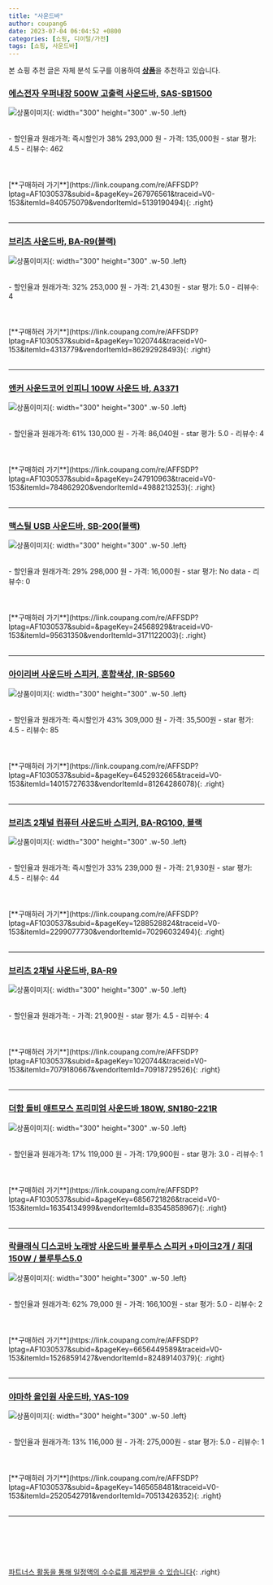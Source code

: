 ```yaml
---
title: "사운드바"
author: coupang6
date: 2023-07-04 06:04:52 +0800
categories: [쇼핑, 디이털/가전]
tags: [쇼핑, 사운드바]
---
```


본 쇼핑 추천 글은 자체 분석 도구를 이용하여 [**상품**](https://link.coupang.com/a/bao1ui)을 추천하고 있습니다.

### [에스전자 우퍼내장 500W 고출력 사운드바, SAS-SB1500](https://link.coupang.com/re/AFFSDP?lptag=AF1030537&subid=&pageKey=267976561&traceid=V0-153&itemId=840575079&vendorItemId=5139190494)

![상품이미지](https://thumbnail10.coupangcdn.com/thumbnails/remote/230x230ex/image/vendor_inventory/d067/8550c3c7b980c97e6af31b63c0a9980c9fa3fd178ff2d52ad00afff9aadd.jpg){: width="300" height="300" .w-50 .left}


<br>
- 할인율과 원래가격: 즉시할인가 38%  293,000   원
- 가격: 135,000원
- star 평가: 4.5
- 리뷰수: 462
<br>
<br>
<br>
<br>
[**구매하러 가기**](https://link.coupang.com/re/AFFSDP?lptag=AF1030537&subid=&pageKey=267976561&traceid=V0-153&itemId=840575079&vendorItemId=5139190494){: .right}
<br>
<br>

---

### [브리츠 사운드바, BA-R9(블랙)](https://link.coupang.com/re/AFFSDP?lptag=AF1030537&subid=&pageKey=1020744&traceid=V0-153&itemId=4313779&vendorItemId=86292928493)

![상품이미지](https://thumbnail8.coupangcdn.com/thumbnails/remote/230x230ex/image/vendor_inventory/a5a5/94ba9e5a5c58fa0e1dfe682db0771e2e2ad56c2e9f1bdd67b9579bd17c1b.jpg){: width="300" height="300" .w-50 .left}


<br>
- 할인율과 원래가격: 32%  253,000   원
- 가격: 21,430원
- star 평가: 5.0
- 리뷰수: 4
<br>
<br>
<br>
<br>
[**구매하러 가기**](https://link.coupang.com/re/AFFSDP?lptag=AF1030537&subid=&pageKey=1020744&traceid=V0-153&itemId=4313779&vendorItemId=86292928493){: .right}
<br>
<br>

---

### [앤커 사운드코어 인피니 100W 사운드 바, A3371](https://link.coupang.com/re/AFFSDP?lptag=AF1030537&subid=&pageKey=247910963&traceid=V0-153&itemId=784862920&vendorItemId=4988213253)

![상품이미지](https://thumbnail6.coupangcdn.com/thumbnails/remote/230x230ex/image/retail/images/8933698151827550-e356104d-f5d0-4f1b-9cc7-e05f76e6b913.jpg){: width="300" height="300" .w-50 .left}


<br>
- 할인율과 원래가격: 61%  130,000   원
- 가격: 86,040원
- star 평가: 5.0
- 리뷰수: 4
<br>
<br>
<br>
<br>
[**구매하러 가기**](https://link.coupang.com/re/AFFSDP?lptag=AF1030537&subid=&pageKey=247910963&traceid=V0-153&itemId=784862920&vendorItemId=4988213253){: .right}
<br>
<br>

---

### [맥스틸 USB 사운드바, SB-200(블랙)](https://link.coupang.com/re/AFFSDP?lptag=AF1030537&subid=&pageKey=24568929&traceid=V0-153&itemId=95631350&vendorItemId=3171122003)

![상품이미지](https://thumbnail10.coupangcdn.com/thumbnails/remote/230x230ex/image/retail/images/2445467989555356-4585d93f-8dc0-4152-84be-f24f2cf63470.jpg){: width="300" height="300" .w-50 .left}


<br>
- 할인율과 원래가격: 29%  298,000   원
- 가격: 16,000원
- star 평가: No data
- 리뷰수: 0
<br>
<br>
<br>
<br>
[**구매하러 가기**](https://link.coupang.com/re/AFFSDP?lptag=AF1030537&subid=&pageKey=24568929&traceid=V0-153&itemId=95631350&vendorItemId=3171122003){: .right}
<br>
<br>

---

### [아이리버 사운드바 스피커, 혼합색상, IR-SB560](https://link.coupang.com/re/AFFSDP?lptag=AF1030537&subid=&pageKey=6452932665&traceid=V0-153&itemId=14015727633&vendorItemId=81264286078)

![상품이미지](https://thumbnail10.coupangcdn.com/thumbnails/remote/230x230ex/image/rs_quotation_api/6joxqtf8/1a51b286f9534de2be43f7764a308d51.jpg){: width="300" height="300" .w-50 .left}


<br>
- 할인율과 원래가격: 즉시할인가 43%  309,000   원
- 가격: 35,500원
- star 평가: 4.5
- 리뷰수: 85
<br>
<br>
<br>
<br>
[**구매하러 가기**](https://link.coupang.com/re/AFFSDP?lptag=AF1030537&subid=&pageKey=6452932665&traceid=V0-153&itemId=14015727633&vendorItemId=81264286078){: .right}
<br>
<br>

---

### [브리츠 2채널 컴퓨터 사운드바 스피커, BA-RG100, 블랙](https://link.coupang.com/re/AFFSDP?lptag=AF1030537&subid=&pageKey=1288528824&traceid=V0-153&itemId=2299077730&vendorItemId=70296032494)

![상품이미지](https://thumbnail6.coupangcdn.com/thumbnails/remote/230x230ex/image/retail/images/2020/02/17/13/2/b595a32f-2901-422a-8fe7-462875867b10.jpg){: width="300" height="300" .w-50 .left}


<br>
- 할인율과 원래가격: 즉시할인가 33%  239,000   원
- 가격: 21,930원
- star 평가: 4.5
- 리뷰수: 44
<br>
<br>
<br>
<br>
[**구매하러 가기**](https://link.coupang.com/re/AFFSDP?lptag=AF1030537&subid=&pageKey=1288528824&traceid=V0-153&itemId=2299077730&vendorItemId=70296032494){: .right}
<br>
<br>

---

### [브리츠 2채널 사운드바, BA-R9](https://link.coupang.com/re/AFFSDP?lptag=AF1030537&subid=&pageKey=1020744&traceid=V0-153&itemId=7079180667&vendorItemId=70918729526)

![상품이미지](https://thumbnail10.coupangcdn.com/thumbnails/remote/230x230ex/image/retail/images/2362336191394608-d9c597a5-f62e-4e26-ae0e-33e6999bb452.jpg){: width="300" height="300" .w-50 .left}


<br>
- 할인율과 원래가격: 
- 가격: 21,900원
- star 평가: 4.5
- 리뷰수: 4
<br>
<br>
<br>
<br>
[**구매하러 가기**](https://link.coupang.com/re/AFFSDP?lptag=AF1030537&subid=&pageKey=1020744&traceid=V0-153&itemId=7079180667&vendorItemId=70918729526){: .right}
<br>
<br>

---

### [더함 돌비 애트모스 프리미엄 사운드바 180W, SN180-221R](https://link.coupang.com/re/AFFSDP?lptag=AF1030537&subid=&pageKey=6856721826&traceid=V0-153&itemId=16354134999&vendorItemId=83545858967)

![상품이미지](https://thumbnail7.coupangcdn.com/thumbnails/remote/230x230ex/image/retail/images/2022/10/20/15/2/fb57a9c3-8329-49e6-b835-b3eee3f71e9c.jpg){: width="300" height="300" .w-50 .left}


<br>
- 할인율과 원래가격: 17%  119,000   원
- 가격: 179,900원
- star 평가: 3.0
- 리뷰수: 1
<br>
<br>
<br>
<br>
[**구매하러 가기**](https://link.coupang.com/re/AFFSDP?lptag=AF1030537&subid=&pageKey=6856721826&traceid=V0-153&itemId=16354134999&vendorItemId=83545858967){: .right}
<br>
<br>

---

### [락클래식 디스코바 노래방 사운드바 블루투스 스피커 +마이크2개 / 최대150W / 블루투스5.0](https://link.coupang.com/re/AFFSDP?lptag=AF1030537&subid=&pageKey=6656449589&traceid=V0-153&itemId=15268591427&vendorItemId=82489140379)

![상품이미지](https://thumbnail9.coupangcdn.com/thumbnails/remote/230x230ex/image/vendor_inventory/bb16/9a77cc5d5c206f8881d3a91baa5051b2dee95ef6b0bb0f272f2f24ed47f7.jpg){: width="300" height="300" .w-50 .left}


<br>
- 할인율과 원래가격: 62%  79,000   원
- 가격: 166,100원
- star 평가: 5.0
- 리뷰수: 2
<br>
<br>
<br>
<br>
[**구매하러 가기**](https://link.coupang.com/re/AFFSDP?lptag=AF1030537&subid=&pageKey=6656449589&traceid=V0-153&itemId=15268591427&vendorItemId=82489140379){: .right}
<br>
<br>

---

### [야마하 올인원 사운드바, YAS-109](https://link.coupang.com/re/AFFSDP?lptag=AF1030537&subid=&pageKey=1465658481&traceid=V0-153&itemId=2520542791&vendorItemId=70513426352)

![상품이미지](https://thumbnail10.coupangcdn.com/thumbnails/remote/230x230ex/image/retail/images/2020/04/14/10/0/ba9b437b-d11c-440e-ae12-37f3c04d7244.jpg){: width="300" height="300" .w-50 .left}


<br>
- 할인율과 원래가격: 13%  116,000   원
- 가격: 275,000원
- star 평가: 5.0
- 리뷰수: 1
<br>
<br>
<br>
<br>
[**구매하러 가기**](https://link.coupang.com/re/AFFSDP?lptag=AF1030537&subid=&pageKey=1465658481&traceid=V0-153&itemId=2520542791&vendorItemId=70513426352){: .right}
<br>
<br>

---
<br><br><br><br><br> [파트너스 활동을 통해 일정액의 수수료를 제공받을 수 있습니다](https://link.coupang.com/a/bao1ui){: .right}